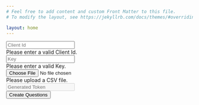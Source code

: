 ```yaml
---
# Feel free to add content and custom Front Matter to this file.
# To modify the layout, see https://jekyllrb.com/docs/themes/#overriding-theme-defaults

layout: home
---
```

<div class="container-fluid">
    <form action="#" class="needs-validation" id="bulk-update-form">
        <div class="row">
            <div class="col col-2">
                <input placeholder="Client Id" type="text" id="clientId" class="form-control" required>
                <div class="invalid-feedback">Please enter a valid Client Id.</div>
            </div>
            <div class="col col-2">
                <input placeholder="Key" type="text" id="clientKey" class="form-control" required>
                <div class="invalid-feedback">Please enter a valid Key.</div>
            </div>
            <div class="col col-3">
                <input type="file" id="fileToUpload" class="form-control" required>
                <div class="invalid-feedback">Please upload a CSV file.</div>
            </div>
            <div class="col col-2">
                <input disabled placeholder="Generated Token" type="text" id="generated-token" class="form-control">
            </div>
            <div class="col col-1"></div>
            <div class="col col-2">
                <button type="submit" class="btn btn-primary stick-to-end" id="btnUploadFile">Create Questions</button>
            </div>
        </div>
    </form>
</div>
<div id="uploadProgressDiv" style="display: none; margin-top: 20px;" class="progress">
    <div id="uploadProgress" class="progress-bar progress-bar-striped" style="width:0%"></div>
</div>
<div class="container-fluid">
    <br>
    <div style="display: none;" id="bulkUpdateResult">
        <!-- Nav tabs -->
        <ul class="container-fluid nav nav-tabs" role="tablist">
          <li class="nav-item">
            <a style="text-decoration:none" class="nav-link active" data-bs-toggle="tab" href="#createdQuesTab">Created</a>
          </li>
          <li class="nav-item">
            <a style="text-decoration:none" class="nav-link" data-bs-toggle="tab" href="#failedQuesTab">
                Failed <sup><span style="display: none;" id="errorBadge" class="badge rounded-pill bg-danger">Error</span></sup>
            </a>
          </li>
        </ul>
        <!-- Tab panes -->
        <div class="tab-content">
            <div id="createdQuesTab" class="tab-pane active table-responsive csv-table" style="margin-top: 20px;">
                <table class="table table-bordered table-hover table-striped">
                    <thead><tr><th>Title</th><th>Body</th><th>Tags</th><th>Link</th></tr></thead>
                    <tbody id="createdQues"></tbody>
                </table>
            </div>
            <div id="failedQuesTab" class="tab-pane fade table-responsive csv-table" style="margin-top: 20px;">
                <table class="table table-bordered table-hover table-striped">
                    <thead><tr><th>Title</th><th>Body</th><th>Tags</th><th>Error</th></tr></thead>
                    <tbody id="failedQues"></tbody>
                </table>
            </div>
        </div>
    </div>
</div>